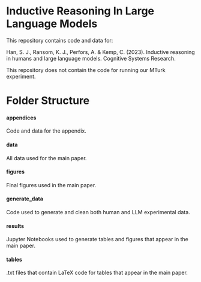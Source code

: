 # Inductive Reasoning In Large Language Models

This repository contains code and data for:

Han, S. J., Ransom, K. J., Perfors, A. & Kemp, C. (2023). Inductive reasoning in humans and large language models. Cognitive Systems Research.

This repository does not contain the code for running our MTurk experiment.

# Folder Structure

#### appendices

Code and data for the appendix.

#### data

All data used for the main paper.

#### figures

Final figures used in the main paper.

#### generate_data

Code used to generate and clean both human and LLM experimental data.

#### results

Jupyter Notebooks used to generate tables and figures that appear in the main paper.

#### tables

.txt files that contain LaTeX code for tables that appear in the main paper.
